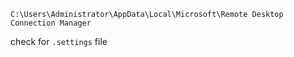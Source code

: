 ```
C:\Users\Administrator\AppData\Local\Microsoft\Remote Desktop Connection Manager
```
check for `.settings` file